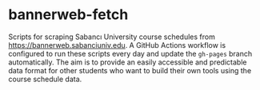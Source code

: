 # bannerweb-fetch

Scripts for scraping Sabancı University course schedules from https://bannerweb.sabanciuniv.edu. A GitHub Actions workflow is configured to run these scripts every day and update the `gh-pages` branch automatically. The aim is to provide an easily accessible and predictable data format for other students who want to build their own tools using the course schedule data.
